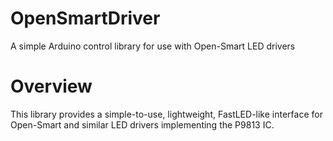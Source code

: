 # OpenSmartDriver
A simple Arduino control library for use with Open-Smart LED drivers

# Overview
This library provides a simple-to-use, lightweight, FastLED-like interface for Open-Smart and similar LED drivers implementing the P9813 IC.
